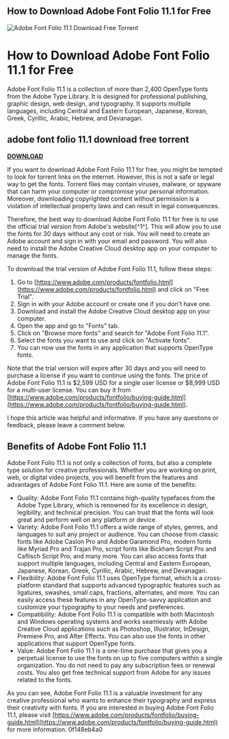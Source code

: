 ## How to Download Adobe Font Folio 11.1 for Free

 
![Adobe Font Folio 11.1 Download Free Torrent](https://encrypted-tbn3.gstatic.com/images?q=tbn:ANd9GcSqMEZeTt7gx_-CT3-eRmk24XaybZ3v4BYifOiZFUBNmu1QIPalS0M6OKM)

 
# How to Download Adobe Font Folio 11.1 for Free
 
Adobe Font Folio 11.1 is a collection of more than 2,400 OpenType fonts from the Adobe Type Library. It is designed for professional publishing, graphic design, web design, and typography. It supports multiple languages, including Central and Eastern European, Japanese, Korean, Greek, Cyrillic, Arabic, Hebrew, and Devanagari.
 
## adobe font folio 11.1 download free torrent


[**DOWNLOAD**](https://www.google.com/url?q=https%3A%2F%2Fssurll.com%2F2tK4FP&sa=D&sntz=1&usg=AOvVaw0CxqauD-ApIsIlGP_kD7u2)

 
If you want to download Adobe Font Folio 11.1 for free, you might be tempted to look for torrent links on the internet. However, this is not a safe or legal way to get the fonts. Torrent files may contain viruses, malware, or spyware that can harm your computer or compromise your personal information. Moreover, downloading copyrighted content without permission is a violation of intellectual property laws and can result in legal consequences.
 
Therefore, the best way to download Adobe Font Folio 11.1 for free is to use the official trial version from Adobe's website[^1^]. This will allow you to use the fonts for 30 days without any cost or risk. You will need to create an Adobe account and sign in with your email and password. You will also need to install the Adobe Creative Cloud desktop app on your computer to manage the fonts.
 
To download the trial version of Adobe Font Folio 11.1, follow these steps:
 
1. Go to [https://www.adobe.com/products/fontfolio.html](https://www.adobe.com/products/fontfolio.html) and click on "Free Trial".
2. Sign in with your Adobe account or create one if you don't have one.
3. Download and install the Adobe Creative Cloud desktop app on your computer.
4. Open the app and go to "Fonts" tab.
5. Click on "Browse more fonts" and search for "Adobe Font Folio 11.1".
6. Select the fonts you want to use and click on "Activate fonts".
7. You can now use the fonts in any application that supports OpenType fonts.

Note that the trial version will expire after 30 days and you will need to purchase a license if you want to continue using the fonts. The price of Adobe Font Folio 11.1 is $2,599 USD for a single user license or $8,999 USD for a multi-user license. You can buy it from [https://www.adobe.com/products/fontfolio/buying-guide.html](https://www.adobe.com/products/fontfolio/buying-guide.html).
 
I hope this article was helpful and informative. If you have any questions or feedback, please leave a comment below.

## Benefits of Adobe Font Folio 11.1
 
Adobe Font Folio 11.1 is not only a collection of fonts, but also a complete type solution for creative professionals. Whether you are working on print, web, or digital video projects, you will benefit from the features and advantages of Adobe Font Folio 11.1. Here are some of the benefits:

- Quality: Adobe Font Folio 11.1 contains high-quality typefaces from the Adobe Type Library, which is renowned for its excellence in design, legibility, and technical precision. You can trust that the fonts will look great and perform well on any platform or device.
- Variety: Adobe Font Folio 11.1 offers a wide range of styles, genres, and languages to suit any project or audience. You can choose from classic fonts like Adobe Caslon Pro and Adobe Garamond Pro, modern fonts like Myriad Pro and Trajan Pro, script fonts like Bickham Script Pro and Caflisch Script Pro, and many more. You can also access fonts that support multiple languages, including Central and Eastern European, Japanese, Korean, Greek, Cyrillic, Arabic, Hebrew, and Devanagari.
- Flexibility: Adobe Font Folio 11.1 uses OpenType format, which is a cross-platform standard that supports advanced typographic features such as ligatures, swashes, small caps, fractions, alternates, and more. You can easily access these features in any OpenType-savvy application and customize your typography to your needs and preferences.
- Compatibility: Adobe Font Folio 11.1 is compatible with both Macintosh and Windows operating systems and works seamlessly with Adobe Creative Cloud applications such as Photoshop, Illustrator, InDesign, Premiere Pro, and After Effects. You can also use the fonts in other applications that support OpenType fonts.
- Value: Adobe Font Folio 11.1 is a one-time purchase that gives you a perpetual license to use the fonts on up to five computers within a single organization. You do not need to pay any subscription fees or renewal costs. You also get free technical support from Adobe for any issues related to the fonts.

As you can see, Adobe Font Folio 11.1 is a valuable investment for any creative professional who wants to enhance their typography and express their creativity with fonts. If you are interested in buying Adobe Font Folio 11.1, please visit [https://www.adobe.com/products/fontfolio/buying-guide.html](https://www.adobe.com/products/fontfolio/buying-guide.html) for more information.
 0f148eb4a0
